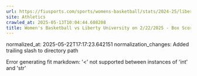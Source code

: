 ```yaml
---
url: https://fiusports.com/sports/womens-basketball/stats/2024-25/liberty-university/boxscore/12643/
site: Athletics
crawled_at: 2025-05-13T10:04:44.608208
title: Women's Basketball vs Liberty University on 2/22/2025 - Box Score - FIU Athletics
---
```

normalized_at: 2025-05-22T17:17:23.642151
normalization_changes: Added trailing slash to directory path

Error generating fit markdown: '<' not supported between instances of 'int' and 'str'